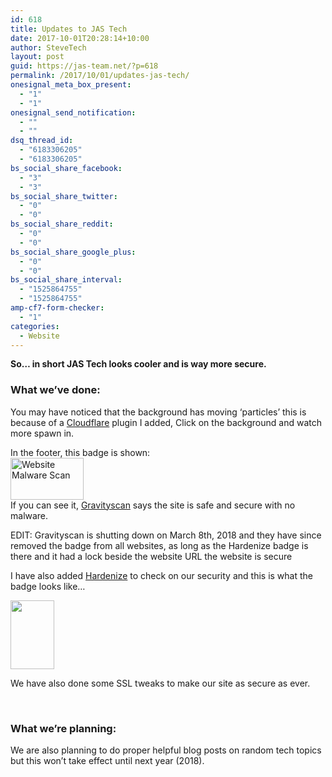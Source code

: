 ```yaml
---
id: 618
title: Updates to JAS Tech
date: 2017-10-01T20:28:14+10:00
author: SteveTech
layout: post
guid: https://jas-team.net/?p=618
permalink: /2017/10/01/updates-jas-tech/
onesignal_meta_box_present:
  - "1"
  - "1"
onesignal_send_notification:
  - ""
  - ""
dsq_thread_id:
  - "6183306205"
  - "6183306205"
bs_social_share_facebook:
  - "3"
  - "3"
bs_social_share_twitter:
  - "0"
  - "0"
bs_social_share_reddit:
  - "0"
  - "0"
bs_social_share_google_plus:
  - "0"
  - "0"
bs_social_share_interval:
  - "1525864755"
  - "1525864755"
amp-cf7-form-checker:
  - "1"
categories:
  - Website
---
```

**So&#8230; in short JAS Tech looks cooler and is way more secure.**

<!--more-->

### What we&#8217;ve done:

You may have noticed that the background has moving &#8216;particles&#8217; this is because of a [Cloudflare](https://www.cloudflare.com/) plugin I added, Click on the background and watch more spawn in.

In the footer, this badge is shown:  
<a href="https://www.gravityscan.com/verify/ac1c5c85f6fc35f241a5ddce8c1fc230d0cb8df7ea0f3f0b8745a3f24c685728" rel="noopener noreferrer"><img src="https://badges.gravityscan.com/badges/jas-team.net-ac1c5c85f6fc35f241a5ddce8c1fc230d0cb8df7ea0f3f0b8745a3f24c685728" alt="Website Malware Scan" width="117" height="67" /></a>  
If you can see it, [Gravityscan](https://www.gravityscan.com/) says the site is safe and secure with no malware.

EDIT: Gravityscan is shutting down on March 8th, 2018 and they have since removed the badge from all websites, as long as the Hardenize badge is there and it had a lock beside the website URL the website is secure

I have also added [Hardenize](https://www.hardenize.com/) to check on our security and this is what the badge looks like&#8230;

<a href="https://www.hardenize.com/report/jas-team.net?summary" target="_blank" rel="noopener noreferrer"><img src="https://badge.hardenize.com/v2/images/hardenize-badge-jas-team.net.png" width="70" height="110" border="0" hspace="0" vspace="0" /></a>

We have also done some SSL tweaks to make our site as secure as ever.

&nbsp;

### What we&#8217;re planning:

We are also planning to do proper helpful blog posts on random tech topics but this won&#8217;t take effect until next year (2018).